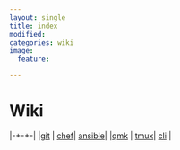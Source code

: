 ```yaml
---
layout: single
title: index
modified:
categories: wiki
image:
  feature:

---
```


# Wiki

|-+-+-|
|[git](/wiki/git/ "git") | [chef](/wiki/chef/ "chef")| [ansible](/wiki/ansible/ "ansible")|
|[qmk](/wiki/qmk/ "qmk") | [tmux](/wiki/tmux/ "tmux")| [cli](/wiki/cli/ "cli") |

